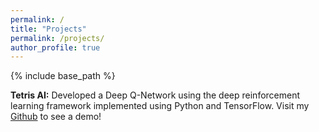 ```yaml
---
permalink: /
title: "Projects"
permalink: /projects/
author_profile: true
---
```


{% include base_path %}

**Tetris AI:** Developed a Deep Q-Network using the deep reinforcement learning framework implemented using Python and TensorFlow.
Visit my [Github](https://github.com/ChesterHuynh/tetrisAI) to see a demo!

